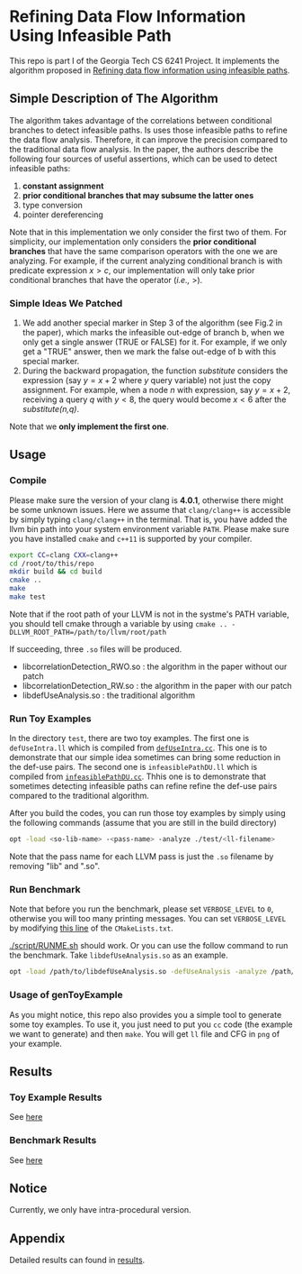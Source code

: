 # Refining Data Flow Information Using Infeasible Path

This repo is part I of the Georgia Tech CS 6241 Project. It implements the algorithm proposed in [Refining data flow information using infeasible paths](https://dl.acm.org/citation.cfm?id=267921).

## Simple Description of The Algorithm

The algorithm takes advantage of the correlations between conditional branches to detect infeasible paths. Is uses 
those infeasible paths to refine the data flow analysis. Therefore, it can improve the precision compared to the 
traditional data flow analysis. In the paper, the authors describe the following four sources of useful assertions, which can be used to detect infeasible paths:
1. **constant assignment**
2. **prior conditional branches that may subsume the latter ones**
3. type conversion
4. pointer dereferencing

Note that in this implementation we only consider the first two of them. For simplicity, our implementation only considers the **prior conditional branches** that have the same comparison operators with the one we are analyzing. For example, if the current analyzing conditional branch is with predicate expression $x > c$, our implementation will only take prior conditional branches that have the operator (_i.e.,_ >). 

### Simple Ideas We Patched
1. We add another special marker in Step 3 of the algorithm (see Fig.2 in the paper), which marks the infeasible out-edge of branch b, when we only get a single answer (TRUE or FALSE) for it. For example, if we only get a "TRUE" answer, then we mark the false out-edge of b with this special marker. 
2. During the backward propagation, the function _substitute_ considers the expression (say $y = x + 2$ where $y$ query variable) not just the copy assignment. For example, when a node $n$ with expression, say $y = x + 2$, receiving a query $q$ with $y < 8$, the query would become $x < 6$ after the _substitute(n,q)_.


Note that we **only implement the first one**.


## Usage 

### Compile

Please make sure the version of your clang is **4.0.1**, otherwise there might be some unknown issues. Here we assume that `clang/clang++` is accessible by simply typing `clang/clang++` in the terminal. That is, you have added the llvm bin path into your system environment variable `PATH`. Please make sure you have installed `cmake` and `c++11` is supported by your compiler.

```bash 
export CC=clang CXX=clang++
cd /root/to/this/repo 
mkdir build && cd build 
cmake ..
make
make test
```

Note that if the root path of your LLVM is not in the systme's PATH variable, you should tell cmake through a variable by using `cmake .. -DLLVM_ROOT_PATH=/path/to/llvm/root/path`


If succeeding, three `.so` files will be produced.
+ libcorrelationDetection_RWO.so : the algorithm in the paper without our patch
+ libcorrelationDetection_RW.so : the algorithm in the paper with our patch
+ libdefUseAnalysis.so : the traditional algorithm 

### Run Toy Examples

In the directory `test`, there are two toy examples. The first one is `defUseIntra.ll` which is compiled from [`defUseIntra.cc`](./tools/genToyExample/src/defUseIntra.cc). This one is to demonstrate that our simple idea sometimes can bring some reduction in the def-use pairs. The second one is `infeasiblePathDU.ll` which is compiled from [`infeasiblePathDU.cc`](./tools/genToyExample/src/infeasiblePathDU.cc). Thhis one is to demonstrate that sometimes detecting infeasible paths can refine
refine the def-use pairs compared to the traditional algorithm.

After you build the codes, you can run those toy examples by simply using the following commands (assume that you are still in the build directory)
```bash
opt -load <so-lib-name> -<pass-name> -analyze ./test/<ll-filename>
```

Note that the pass name for each LLVM pass is just the `.so` filename by removing "lib" and ".so". 

### Run Benchmark

Note that before you run the benchmark, please set `VERBOSE_LEVEL` to `0`, otherwise you will too many printing messages. You can set `VERBOSE_LEVEL` by modifying [this line](./CMakeLists.txt#L150) of the `CMakeLists.txt`.

[./script/RUNME.sh](./script/RUNME.sh) should work. Or you can use the follow command to run the benchmark. Take `libdefUseAnalysis.so` as an example.
```bash
opt -load /path/to/libdefUseAnalysis.so -defUseAnalysis -analyze /path/to/benchmark/lencod.ll | tee results_WOP_enc.txt
```

### Usage of genToyExample 

As you might notice, this repo also provides you a simple tool to generate some toy examples. To use it, you just need to put you `cc` code (the example we want to generate) and then `make`. You will get `ll` file and CFG in `png` of your example. 


## Results

### Toy Example Results

See [here](./results/results-toy-examples.md)

### Benchmark Results 

See [here](./results/results-benchmarks.md)


## Notice

Currently, we only have intra-procedural version.



## Appendix

Detailed results can found in [results](./results/benchmark).
